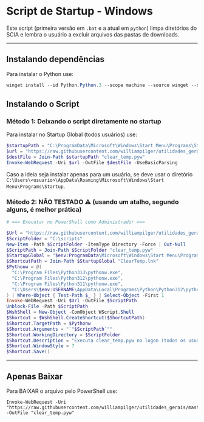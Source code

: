 # Script de Startup - Windows

Este script (primeira versão em `.bat` e a atual em `python`) limpa diretórios do SCIA e lembra o usuário a excluir arquivos das pastas de downloads.

---

## Instalando dependências

Para instalar o Python use:
```ps1
winget install --id Python.Python.3 --scope machine --source winget --silent --accept-package-agreements --accept-source-agreements
```

## Instalando o Script

### Método 1: Deixando o script diretamente no startup

Para instalar no Startup Global (todos usuários) use:
```ps1
$startupPath = "C:\ProgramData\Microsoft\Windows\Start Menu\Programs\Startup"
$url = "https://raw.githubusercontent.com/williampilger/utilidades_gerais/master/authenty_diversos/startup_script/clear_temp.pyw"
$destFile = Join-Path $startupPath "clear_temp.pyw"
Invoke-WebRequest -Uri $url -OutFile $destFile -UseBasicParsing
```

Caso a ideia seja instalar apenas para um usuário, se deve usar o diretório `C:\Users\<usuario>\AppData\Roaming\Microsoft\Windows\Start Menu\Programs\Startup`.

### Método 2: NÃO TESTADO ⚠️ (usando um atalho, segundo alguns, é melhor prática)

```ps1
# === Executar no PowerShell como Administrador ===

$Url = "https://raw.githubusercontent.com/williampilger/utilidades_gerais/master/authenty_diversos/startup_script/clear_temp.pyw"
$ScriptFolder = "C:\scripts"
New-Item -Path $ScriptFolder -ItemType Directory -Force | Out-Null
$ScriptPath = Join-Path $ScriptFolder "clear_temp.pyw"
$StartupGlobal = "$env:ProgramData\Microsoft\Windows\Start Menu\Programs\Startup"
$ShortcutPath = Join-Path $StartupGlobal "ClearTemp.lnk"
$Pythonw = @(
  "C:\Program Files\Python313\pythonw.exe",
  "C:\Program Files\Python312\pythonw.exe",
  "C:\Program Files\Python311\pythonw.exe",
  "C:\Users\$env:USERNAME\AppData\Local\Programs\Python\Python312\pythonw.exe"
) | Where-Object { Test-Path $_ } | Select-Object -First 1
Invoke-WebRequest -Uri $Url -OutFile $ScriptPath
Unblock-File -Path $ScriptPath
$WshShell = New-Object -ComObject WScript.Shell
$Shortcut = $WshShell.CreateShortcut($ShortcutPath)
$Shortcut.TargetPath = $Pythonw
$Shortcut.Arguments = "`"$ScriptPath`""
$Shortcut.WorkingDirectory = $ScriptFolder
$Shortcut.Description = "Executa clear_temp.pyw no logon (todos os usuários)"
$Shortcut.WindowStyle = 7
$Shortcut.Save()

```

---

## Apenas Baixar

Para BAIXAR o arquivo pelo PowerShell use:

```p1
Invoke-WebRequest -Uri "https://raw.githubusercontent.com/williampilger/utilidades_gerais/master/authenty_diversos/startup_script/clear_temp.pyw" -OutFile "clear_temp.pyw"
```
